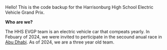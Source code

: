 Hello! This is the code backup for the Harrisonburg High School Electric Vehicle Grand Prix.

**Who are we?**

The HHS EVGP team is an electric vehicle car that compeats yearly. In Febuary of 2024, we were invited to perticipate in the secound anual race in [Abu Dhabi](https://fmc.globaleee.org/). As of 2024, we are a three year old team. 
